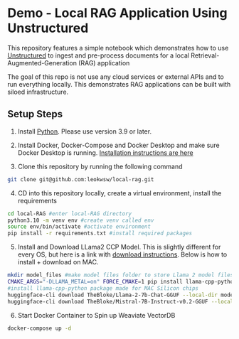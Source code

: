 # Demo - Local RAG Application Using Unstructured

This repository features a simple notebook which demonstrates how to use [Unstructured](https://unstructured.io/) to
ingest and pre-process documents for a local Retrieval-Augmented-Generation (RAG) application

The goal of this repo is not use any cloud services or external APIs and to run everything locally. This demonstrates
RAG applications can be built with siloed infrastructure.

## Setup Steps

1. Install [Python](https://www.python.org/downloads/). Please use version 3.9 or later.

2. Install Docker, Docker-Compose and Docker Desktop and make sure Docker Desktop is
   running. [Installation instructions are here](https://docs.docker.com/compose/install/)

3. Clone this repository by running the following command

```bash
git clone git@github.com:leokwsw/local-rag.git
```

4. CD into this repository locally, create a virtual environment, install the requirements

```bash
cd local-RAG #enter local-RAG directory
python3.10 -m venv env #create venv called env
source env/bin/activate #activate environment
pip install -r requirements.txt #install required packages
```

5. Install and Download LLama2 CCP Model. This is slightly different for every OS, but here is a link
   with [download instructions](https://github.com/ggerganov/llama.cpp#obtaining-and-using-the-facebook-llama-2-model).
   Below is how to install + download on MAC.

```bash
mkdir model_files #make model files folder to store Llama 2 model files
CMAKE_ARGS="-DLLAMA_METAL=on" FORCE_CMAKE=1 pip install llama-cpp-python
#install llama-cpp-python package made for MAC Silicon chips
huggingface-cli download TheBloke/Llama-2-7b-Chat-GGUF --local-dir model_files --local-dir-use-symlinks False --include='*Q4_K*gguf' #download model
huggingface-cli download TheBloke/Mistral-7B-Instruct-v0.2-GGUF --local-dir model_files --local-dir-use-symlinks False --include='*Q4_K*gguf'

```

6. Start Docker Container to Spin up Weaviate VectorDB

```bash
docker-compose up -d
```



